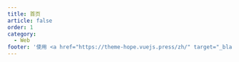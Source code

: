 ```yaml
---
title: 首页
article: false
order: 1
category:
  - Web
footer: '使用 <a href="https://theme-hope.vuejs.press/zh/" target="_blank">VuePress Theme Hope</a> 主题 | MIT 协议<br><a href="https://beian.miit.gov.cn/#/Integrated/index" target=\"_blank\">京ICP备2022009095号-2</a>&nbsp;&nbsp;&nbsp;&nbsp;&nbsp;<img src="/beian.png"><a href="https://beian.mps.gov.cn/#/query/webSearch?code=61040202000707\" target=\"_blank\">陕公网安备61040202000707</a></a>'
---
```


<Catalog />